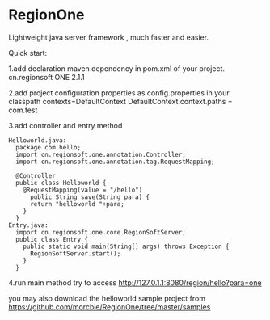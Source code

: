 # RegionOne

Lightweight java server framework , much faster and easier.


Quick start:
  
  1.add declaration maven dependency in pom.xml of your project.
    <dependency>
  		<groupId>cn.regionsoft</groupId>
      <artifactId>ONE</artifactId>
      <version>2.1.1</version>
  	</dependency>
    
  2.add project configuration properties as config.properties in your classpath
    contexts=DefaultContext
    DefaultContext.context.paths = com.test<base package name of your project>
    
  3.add controller and entry method
  
    Helloworld.java:
      package com.hello;
      import cn.regionsoft.one.annotation.Controller;
      import cn.regionsoft.one.annotation.tag.RequestMapping;

      @Controller
      public class Helloworld {
        @RequestMapping(value = "/hello")
          public String save(String para) {
          return "helloworld "+para;
        }
      }
    Entry.java:
      import cn.regionsoft.one.core.RegionSoftServer;
      public class Entry {
        public static void main(String[] args) throws Exception {
          RegionSoftServer.start();
        }
      }
  
  4.run main method 
   try to access http://127.0.1.1:8080/region/hello?para=one
   
  you may also download the helloworld sample project from  https://github.com/morcble/RegionOne/tree/master/samples
  
  


